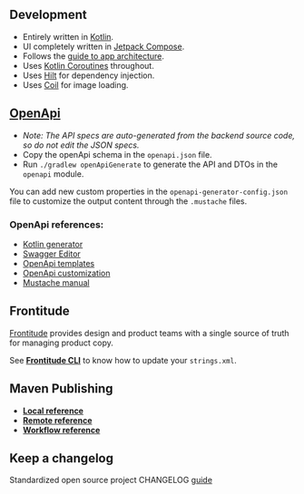 ## Development

- Entirely written in [Kotlin](https://kotlinlang.org/).
- UI completely written in [Jetpack Compose](https://developer.android.com/jetpack/compose).
- Follows the [guide to app architecture](https://developer.android.com/jetpack/guide).
- Uses [Kotlin Coroutines](https://kotlinlang.org/docs/coroutines-guide.html) throughout.
- Uses [Hilt](https://dagger.dev/hilt) for dependency injection.
- Uses [Coil](https://coil-kt.github.io/coil/compose/) for image loading.

## [OpenApi](https://swagger.io/specification/)
- _Note: The API specs are auto-generated from the backend source code, so do not edit the JSON specs._
- Copy the openApi schema in the `openapi.json` file.
- Run `./gradlew openApiGenerate` to generate the API and DTOs in the `openapi` module.

You can add new custom properties in the `openapi-generator-config.json` file to customize the output content through the `.mustache` files.

### OpenApi references:
- [Kotlin generator](https://github.com/OpenAPITools/openapi-generator/blob/master/docs/generators/kotlin.md)
- [Swagger Editor](https://editor.swagger.io/)
- [OpenApi templates](https://openapi-generator.tech/docs/templating)
- [OpenApi customization](https://openapi-generator.tech/docs/customization)
- [Mustache manual](https://jgonggrijp.gitlab.io/wontache/mustache.5.html)

## Frontitude

[Frontitude](https://www.frontitude.com) provides design and product teams with a single source of truth for managing product copy.

See [**Frontitude CLI**](./FRONTITUDE_CLI.md) to know how to update your `strings.xml`.

## Maven Publishing

- [__Local reference__](./LOCAL_PUBLISHING.md)
- [__Remote reference__](./REMOTE_PUBLISHING.md)
- [__Workflow reference__](./ACTION_PUBLISHING.md)


## Keep a changelog

Standardized open source project CHANGELOG [guide](https://keepachangelog.com/en/1.1.0/)
